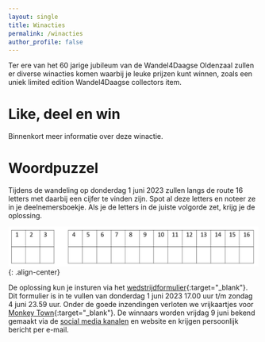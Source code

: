 ```yaml
---
layout: single
title: Winacties
permalink: /winacties
author_profile: false
---
```


Ter ere van het 60 jarige jubileum van de Wandel4Daagse Oldenzaal zullen er diverse winacties komen waarbij je leuke prijzen kunt winnen, zoals een uniek limited edition Wandel4Daagse collectors item.

# Like, deel en win

Binnenkort meer informatie over deze winactie.

# Woordpuzzel

Tijdens de wandeling op donderdag 1 juni 2023 zullen langs de route 16 letters met daarbij een cijfer te vinden zijn. Spot al deze letters en noteer ze in je deelnemersboekje. Als je de letters in de juiste volgorde zet, krijg je de oplossing.

![Woordpuzzel](/assets/images/woordlettersspel.png){: .align-center}

De oplossing kun je insturen via het [wedstrijdformulier](https://forms.microsoft.com/e/t6aYz1E4f9){:target="_blank"}. Dit formulier is in te vullen van donderdag 1 juni 2023 17.00 uur t/m zondag 4 juni 23.59 uur. Onder de goede inzendingen verloten we vrijkaartjes voor [Monkey Town](https://www.monkeytown.eu/nl/enschede/home){:target="_blank"}. De winnaars worden vrijdag 9 juni bekend gemaakt via de [social media kanalen](/socials) en website en krijgen persoonlijk bericht per e-mail.